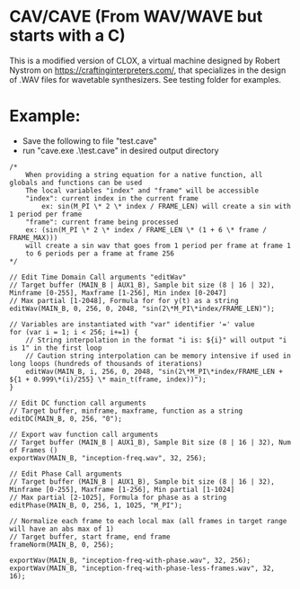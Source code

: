 # CAV/CAVE (From WAV/WAVE but starts with a C)

This is a modified version of CLOX, a virtual machine designed by Robert Nystrom on https://craftinginterpreters.com/, that specializes in
the design of .WAV files for wavetable synthesizers. See testing folder for examples.

# Example:

- Save the following to file "test.cave"
- run "cave.exe .\test.cave" in desired output directory

```
/*
    When providing a string equation for a native function, all globals and functions can be used
    The local variables "index" and "frame" will be accessible
    "index": current index in the current frame
        ex: sin(M_PI \* 2 \* index / FRAME_LEN) will create a sin with 1 period per frame
    "frame": current frame being processed
	ex: (sin(M_PI \* 2 \* index / FRAME_LEN \* (1 + 6 \* frame / FRAME_MAX)))
	will create a sin wav that goes from 1 period per frame at frame 1
	to 6 periods per a frame at frame 256
*/

// Edit Time Domain Call arguments "editWav"
// Target buffer (MAIN_B | AUX1_B), Sample bit size (8 | 16 | 32), Minframe [0-255], Maxframe [1-256], Min index [0-2047]
// Max partial [1-2048], Formula for for y(t) as a string
editWav(MAIN_B, 0, 256, 0, 2048, "sin(2\*M_PI\*index/FRAME_LEN)");

// Variables are instantiated with "var" identifier '=' value
for (var i = 1; i < 256; i+=1) {
	// String interpolation in the format "i is: ${i}" will output "i is 1" in the first loop
	// Caution string interpolation can be memory intensive if used in long loops (hundreds of thousands of iterations)
	editWav(MAIN_B, i, 256, 0, 2048, "sin(2\*M_PI\*index/FRAME_LEN + ${1 + 0.999\*(i)/255} \* main_t(frame, index))");
}

// Edit DC function call arguments
// Target buffer, minframe, maxframe, function as a string
editDC(MAIN_B, 0, 256, "0");

// Export wav function call arguments
// Target buffer (MAIN_B | AUX1_B), Sample Bit size (8 | 16 | 32), Num of Frames ()
exportWav(MAIN_B, "inception-freq.wav", 32, 256);

// Edit Phase Call arguments
// Target buffer (MAIN_B | AUX1_B), Sample bit size (8 | 16 | 32), Minframe [0-255], Maxframe [1-256], Min partial [1-1024]
// Max partial [2-1025], Formula for phase as a string
editPhase(MAIN_B, 0, 256, 1, 1025, "M_PI");

// Normalize each frame to each local max (all frames in target range will have an abs max of 1)
// Target buffer, start frame, end frame
frameNorm(MAIN_B, 0, 256);

exportWav(MAIN_B, "inception-freq-with-phase.wav", 32, 256);
exportWav(MAIN_B, "inception-freq-with-phase-less-frames.wav", 32, 16);
```
